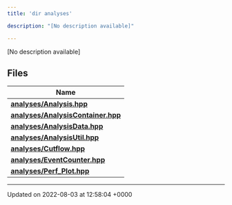 ```yaml
---
title: 'dir analyses'

description: "[No description available]"

---
```







[No description available]

## Files

| Name           |
| -------------- |
| **[analyses/Analysis.hpp](/documentation/code/darkbit/files/analysis_8hpp/#file-analysis.hpp)**  |
| **[analyses/AnalysisContainer.hpp](/documentation/code/darkbit/files/analysiscontainer_8hpp/#file-analysiscontainer.hpp)**  |
| **[analyses/AnalysisData.hpp](/documentation/code/darkbit/files/analysisdata_8hpp/#file-analysisdata.hpp)**  |
| **[analyses/AnalysisUtil.hpp](/documentation/code/darkbit/files/analysisutil_8hpp/#file-analysisutil.hpp)**  |
| **[analyses/Cutflow.hpp](/documentation/code/darkbit/files/cutflow_8hpp/#file-cutflow.hpp)**  |
| **[analyses/EventCounter.hpp](/documentation/code/darkbit/files/eventcounter_8hpp/#file-eventcounter.hpp)**  |
| **[analyses/Perf_Plot.hpp](/documentation/code/darkbit/files/perf__plot_8hpp/#file-perf-plot.hpp)**  |






-------------------------------

Updated on 2022-08-03 at 12:58:04 +0000
